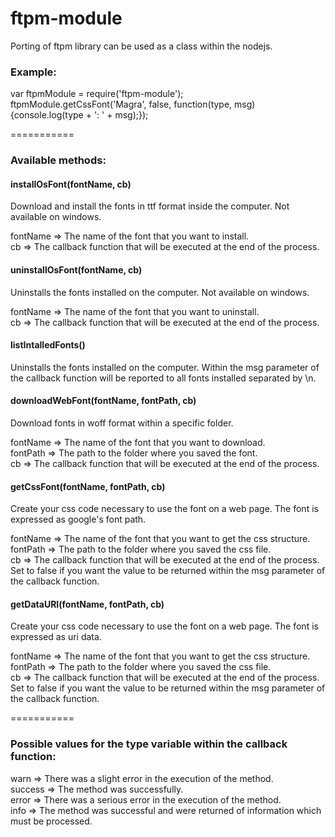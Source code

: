 ftpm-module
===========

Porting of ftpm library can be used as a class within the nodejs.

### Example:

var ftpmModule = require('ftpm-module');  
ftpmModule.getCssFont('Magra', false, function(type, msg) {console.log(type + ': ' + msg);});

===========
### Available methods:

#### installOsFont(fontName, cb)
Download and install the fonts in ttf format inside the computer. Not available on windows.

fontName => The name of the font that you want to install.  
cb		 => The callback function that will be executed at the end of the process.

#### uninstallOsFont(fontName, cb)
Uninstalls the fonts installed on the computer. Not available on windows.  

fontName => The name of the font that you want to uninstall.  
cb       => The callback function that will be executed at the end of the process.

#### listIntalledFonts()
Uninstalls the fonts installed on the computer.
Within the msg parameter of the callback function will be reported to all fonts installed separated by \n.

#### downloadWebFont(fontName, fontPath, cb)
Download fonts in woff format within a specific folder.

fontName => The name of the font that you want to download.  
fontPath => The path to the folder where you saved the font.  
cb       => The callback function that will be executed at the end of the process.

#### getCssFont(fontName, fontPath, cb)
Create your css code necessary to use the font on a web page. The font is expressed as google's font path.

fontName => The name of the font that you want to get the css structure.  
fontPath => The path to the folder where you saved the css file.  
cb       => The callback function that will be executed at the end of the process.   Set to false if you want the value to be returned within the msg parameter of the callback function.

#### getDataURI(fontName, fontPath, cb)
Create your css code necessary to use the font on a web page. The font is expressed as uri data.

fontName => The name of the font that you want to get the css structure.  
fontPath => The path to the folder where you saved the css file.  
cb       => The callback function that will be executed at the end of the process.   Set to false if you want the value to be returned within the msg parameter of the callback function.

===========
### Possible values for the type variable within the callback function:

warn	=> There was a slight error in the execution of the method.  
success	=> The method was successfully.  
error	=> There was a serious error in the execution of the method.  
info	=> The method was successful and were returned of information which must be processed.
